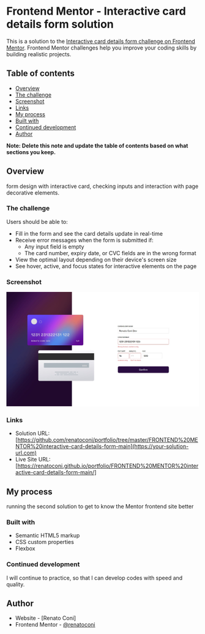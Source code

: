 # Frontend Mentor - Interactive card details form solution

This is a solution to the [Interactive card details form challenge on Frontend Mentor](https://www.frontendmentor.io/challenges/interactive-card-details-form-XpS8cKZDWw). Frontend Mentor challenges help you improve your coding skills by building realistic projects. 

## Table of contents

  - [Overview](#overview)
  - [The challenge](#the-challenge)
  - [Screenshot](#screenshot)
  - [Links](#links)
  - [My process](#my-process)
  - [Built with](#built-with)
  - [Continued development](#continued-development)
  - [Author](#author)


**Note: Delete this note and update the table of contents based on what sections you keep.**

## Overview

form design with interactive card, checking inputs and interaction with page decorative elements.

### The challenge

Users should be able to:

- Fill in the form and see the card details update in real-time
- Receive error messages when the form is submitted if:
  - Any input field is empty
  - The card number, expiry date, or CVC fields are in the wrong format
- View the optimal layout depending on their device's screen size
- See hover, active, and focus states for interactive elements on the page

### Screenshot

![./](./screenshot.jpg)


### Links

- Solution URL: [https://github.com/renatoconi/portfolio/tree/master/FRONTEND%20MENTOR%20interactive-card-details-form-main](https://your-solution-url.com)
- Live Site URL: [https://renatoconi.github.io/portfolio/FRONTEND%20MENTOR%20interactive-card-details-form-main/]

## My process
running the second solution to get to know the Mentor frontend site better

### Built with

- Semantic HTML5 markup
- CSS custom properties
- Flexbox



### Continued development

I will continue to practice, so that I can develop codes with speed and quality.


## Author

- Website - [Renato Coni]
- Frontend Mentor - [@renatoconi](https://www.frontendmentor.io/profile/@renatoconi)

